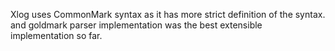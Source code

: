 Xlog uses CommonMark syntax as it has more strict definition of the syntax. and goldmark parser implementation was the best extensible implementation so far.